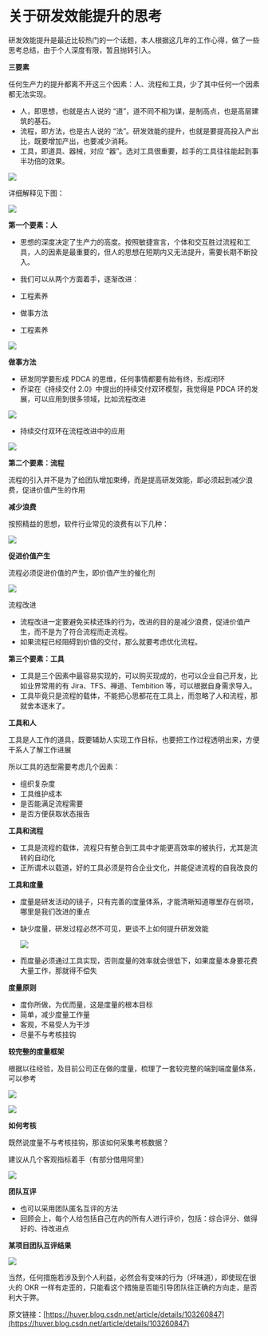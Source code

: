 # 关于研发效能提升的思考
研发效能提升是最近比较热门的一个话题，本人根据这几年的工作心得，做了一些思考总结，由于个人深度有限，暂且抛转引入。  

**三要素**

任何生产力的提升都离不开这三个因素：人、流程和工具，少了其中任何一个因素都无法实现。

-   人，即思想，也就是古人说的 “道”，道不同不相为谋，是制高点，也是高层建筑的基石。
-   流程，即方法，也是古人说的 “法”。研发效能的提升，也就是要提高投入产出比，既要增加产出，也要减少消耗。
-   工具，即道具、器械，对应 “器”。选对工具很重要，趁手的工具往往能起到事半功倍的效果。

![](https://mmbiz.qpic.cn/mmbiz_png/XCETLoXzTr9Q574hoDs0iaYHyUoiaJb2rT860RUSVCf7uHvHLzhz9WWic6D4gZ6Kwiac6ZCEvGUzQ2XibNBibwicYjOEw/640?wx_fmt=png)

详细解释见下图：

![](https://mmbiz.qpic.cn/mmbiz_png/XCETLoXzTr9Q574hoDs0iaYHyUoiaJb2rTp0VFLEfhMiaO4wOtK8ban1zcnKlhvc0wjNcRdk4CcEByoYd7SVZ57Lg/640?wx_fmt=png)

**第一个要素：人**

-   思想的深度决定了生产力的高度。按照敏捷宣言，个体和交互胜过流程和工具，人的因素是最重要的，但人的思想在短期内又无法提升，需要长期不断投入。
-   我们可以从两个方面着手，逐渐改进：


-   工程素养
-   做事方法
-   工程素养

![](https://mmbiz.qpic.cn/mmbiz_png/XCETLoXzTr9Q574hoDs0iaYHyUoiaJb2rTluJxmDZxciaicQ2gcuaKzTUZer4SP1m2u68Ztlpic5VWibuXWbEFpUpjYA/640?wx_fmt=png)

**做事方法**

-   研发同学要形成 PDCA 的思维，任何事情都要有始有终，形成闭环
-   乔梁在《持续交付 2.0》中提出的持续交付双环模型，我觉得是 PDCA 环的发展，可以应用到很多领域，比如流程改进

![](https://mmbiz.qpic.cn/mmbiz_png/XCETLoXzTr9Q574hoDs0iaYHyUoiaJb2rT2yibfycAasLrvFNxqvcevLH4WzLYZmaGTibiaicZDb0BZuBST2VTIKwdsw/640?wx_fmt=png)

-   持续交付双环在流程改进中的应用

![](https://mmbiz.qpic.cn/mmbiz_png/XCETLoXzTr9Q574hoDs0iaYHyUoiaJb2rTNM1OceicTYkYI3kuicCbVQ1d6iccibDSAY2R7yH5YmricDC19t5jYibkFlmQ/640?wx_fmt=png)

**第二个要素：流程**

流程的引入并不是为了给团队增加束缚，而是提高研发效能，即必须起到减少浪费，促进价值产生的作用

**减少浪费**

按照精益的思想，软件行业常见的浪费有以下几种：

![](https://mmbiz.qpic.cn/mmbiz_png/XCETLoXzTr9Q574hoDs0iaYHyUoiaJb2rTIGvTsr4F1sXMjEradR8VhA9LYVMCMlS08Ks9zBv1MVxhKgECwt9HFg/640?wx_fmt=png)

**促进价值产生**

流程必须促进价值的产生，即价值产生的催化剂

![](https://mmbiz.qpic.cn/mmbiz_png/XCETLoXzTr9Q574hoDs0iaYHyUoiaJb2rToiaxCauqs0dkxlPmkAuDWym9Y3DQ2MWtzmvWYW5xOOSYbcJibaiaPvqIA/640?wx_fmt=png)

流程改进

-   流程改进一定要避免买椟还珠的行为，改进的目的是减少浪费，促进价值产生，而不是为了符合流程而走流程。
-   如果流程已经阻碍到价值的交付，那么就要考虑优化流程。

**第三个要素：工具**

-   工具是三个因素中最容易实现的，可以购买现成的，也可以企业自己开发，比如业界常用的有 Jira、TFS、禅道、Tembition 等，可以根据自身需求导入。
-   工具毕竟只是流程的载体，不能把心思都花在工具上，而忽略了人和流程，那就舍本逐末了。

**工具和人**

工具是人工作的道具，既要辅助人实现工作目标，也要把工作过程透明出来，方便干系人了解工作进展

所以工具的选型需要考虑几个因素：

-   组织复杂度
-   工具维护成本
-   是否能满足流程需要
-   是否方便获取状态报告

**工具和流程**

-   工具是流程的载体，流程只有整合到工具中才能更高效率的被执行，尤其是流转的自动化
-   正所谓术以载道，好的工具必须是符合企业文化，并能促进流程的自我改良的

**工具和度量**

-   度量是研发活动的镜子，只有完善的度量体系，才能清晰知道哪里存在弱项，哪里是我们改进的重点
-   缺少度量，研发过程必然不可见，更谈不上如何提升研发效能

    ![](https://mmbiz.qpic.cn/mmbiz_png/XCETLoXzTr9Q574hoDs0iaYHyUoiaJb2rTgk9xfkxsZUXc8nGj51ARspEzOoVfeDYXiaRPcphLWbDtPWibkljvCG8w/640?wx_fmt=png)
-   而度量必须通过工具实现，否则度量的效率就会很低下，如果度量本身要花费大量工作，那就得不偿失

**度量原则**

-   度你所做，为优而量，这是度量的根本目标
-   简单，减少度量工作量
-   客观，不易受人为干涉
-   尽量不与考核挂钩

**较完整的度量框架**

根据以往经验，及目前公司正在做的度量，梳理了一套较完整的端到端度量体系，可以参考

![](https://mmbiz.qpic.cn/mmbiz_png/XCETLoXzTr9Q574hoDs0iaYHyUoiaJb2rTpicpoO7CwW0nib3GXbTwbJFicJwm0J35N5NIGicQcibGwzwiamk0dIsCUM2g/640?wx_fmt=png)

![](https://mmbiz.qpic.cn/mmbiz_png/XCETLoXzTr9Q574hoDs0iaYHyUoiaJb2rTbxpTzG5TiaRF5qWa0kSbfaDSNRJaibbYVHwyBC5IU9hyibHcfEldS5CMw/640?wx_fmt=png)

**如何考核**

既然说度量不与考核挂钩，那该如何采集考核数据？

建议从几个客观指标着手（有部分借用阿里）

![](https://mmbiz.qpic.cn/mmbiz_png/XCETLoXzTr9Q574hoDs0iaYHyUoiaJb2rTm2wmicibrtHlictNccOCnIJ1xwAvQqg7F521YCCyQ7B78wOngTEYqN3Jg/640?wx_fmt=png)

**团队互评**

-   也可以采用团队匿名互评的方法
-   回顾会上，每个人给包括自己在内的所有人进行评价，包括：综合评分、做得好的、待改进点

**某项目团队互评结果**

![](https://mmbiz.qpic.cn/mmbiz_png/XCETLoXzTr9Q574hoDs0iaYHyUoiaJb2rTdNicvoYtQfh8EAy7LqlJCbFShUfdQuoMMrWnrbbka4uRib5H6xsc81Yw/640?wx_fmt=png)

当然，任何措施若涉及到个人利益，必然会有变味的行为（坏味道），即使现在很火的 OKR 一样有走歪的，只能看这个措施是否能引导团队往正确的方向走，是否利大于弊。

原文链接：[https://huver.blog.csdn.net/article/details/103260847](https://huver.blog.csdn.net/article/details/103260847)
